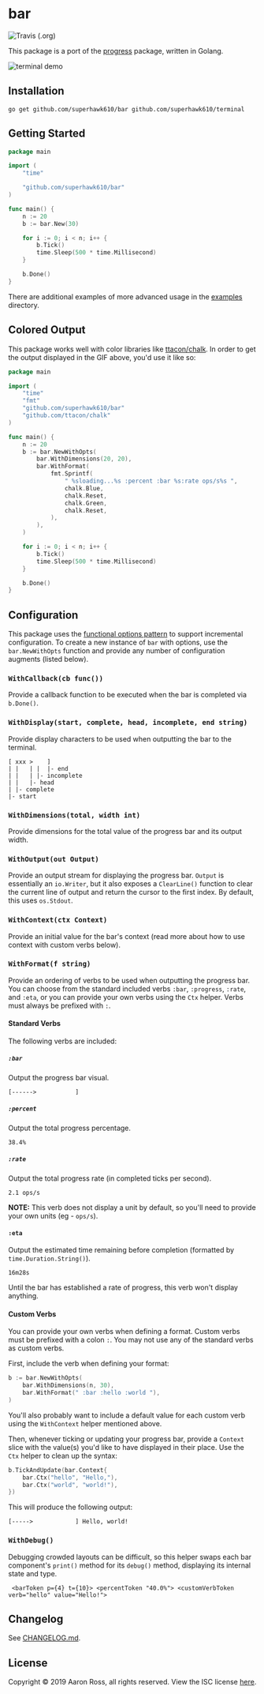 # bar

![Travis (.org)](https://img.shields.io/travis/superhawk610/bar.svg?style=popout-square)

This package is a port of the [progress](https://github.com/visionmedia/node-progress) package, written in Golang.

![terminal demo](assets/bar.gif)

## Installation

```
go get github.com/superhawk610/bar github.com/superhawk610/terminal
```

## Getting Started

```go
package main

import (
	"time"

	"github.com/superhawk610/bar"
)

func main() {
	n := 20
	b := bar.New(30)

	for i := 0; i < n; i++ {
		b.Tick()
		time.Sleep(500 * time.Millisecond)
	}

	b.Done()
}
```

There are additional examples of more advanced usage in the [examples](examples) directory.

## Colored Output

This package works well with color libraries like [ttacon/chalk](https://github.com/ttacon/chalk). In order to get the output displayed in the GIF above, you'd use it like so:

```go
package main

import (
	"time"
	"fmt"
	"github.com/superhawk610/bar"
	"github.com/ttacon/chalk"
)

func main() {
	n := 20
	b := bar.NewWithOpts(
		bar.WithDimensions(20, 20),
		bar.WithFormat(
			fmt.Sprintf(
				" %sloading...%s :percent :bar %s:rate ops/s%s ",
				chalk.Blue,
				chalk.Reset,
				chalk.Green,
				chalk.Reset,
			),
		),
	)

	for i := 0; i < n; i++ {
		b.Tick()
		time.Sleep(500 * time.Millisecond)
	}

	b.Done()
}
```

## Configuration

This package uses the [functional options pattern](https://halls-of-valhalla.org/beta/articles/functional-options-pattern-in-go,54/) to support incremental configuration. To create a new instance of `bar` with options, use the `bar.NewWithOpts` function and provide any number of configuration augments (listed below).

### `WithCallback(cb func())`

Provide a callback function to be executed when the bar is completed via `b.Done()`.

### `WithDisplay(start, complete, head, incomplete, end string)`

Provide display characters to be used when outputting the bar to the terminal.

```
[ xxx >    ]
| |   | |  |- end
| |   | |- incomplete
| |   |- head
| |- complete
|- start
```

### `WithDimensions(total, width int)`

Provide dimensions for the total value of the progress bar and its output width.

### `WithOutput(out Output)`

Provide an output stream for displaying the progress bar. `Output` is essentially an `io.Writer`, but it also exposes a `ClearLine()` function to clear the current line of output and return the cursor to the first index. By default, this uses `os.Stdout`.

### `WithContext(ctx Context)`

Provide an initial value for the bar's context (read more about how to use context with custom verbs below).

### `WithFormat(f string)`

Provide an ordering of verbs to be used when outputting the progress bar. You can choose from the standard included verbs `:bar`, `:progress`, `:rate`, and `:eta`, or you can provide your own verbs using the `Ctx` helper. Verbs must always be prefixed with `:`.

#### Standard Verbs

The following verbs are included:

##### `:bar`

Output the progress bar visual.

```
[------>           ]
```

##### `:percent`

Output the total progress percentage.

```
38.4%
```

##### `:rate`

Output the total progress rate (in completed ticks per second).

```
2.1 ops/s
```

**NOTE:** This verb does not display a unit by default, so you'll need to provide your own units (eg - `ops/s`).

#### `:eta`

Output the estimated time remaining before completion (formatted by `time.Duration.String()`).

```
16m28s
```

Until the bar has established a rate of progress, this verb won't display anything.

#### Custom Verbs

You can provide your own verbs when defining a format. Custom verbs must be prefixed with a colon `:`. You may not use any of the standard verbs as custom verbs.

First, include the verb when defining your format:

```go
b := bar.NewWithOpts(
	bar.WithDimensions(n, 30),
	bar.WithFormat(" :bar :hello :world "),
)
```

You'll also probably want to include a default value for each custom verb using the `WithContext` helper mentioned above.

Then, whenever ticking or updating your progress bar, provide a `Context` slice with the value(s) you'd like to have displayed in their place. Use the `Ctx` helper to clean up the syntax:

```go
b.TickAndUpdate(bar.Context{
	bar.Ctx("hello", "Hello,"),
	bar.Ctx("world", "world!"),
})
```

This will produce the following output:

```
[----->            ] Hello, world!

```

### `WithDebug()`

Debugging crowded layouts can be difficult, so this helper swaps each bar component's `print()` method for its `debug()` method, displaying its internal state and type.

```
 <barToken p={4} t={10}> <percentToken "40.0%"> <customVerbToken verb="hello" value="Hello!">
```

## Changelog

See [CHANGELOG.md](CHANGELOG.md).

## License

Copyright &copy; 2019 Aaron Ross, all rights reserved. View the ISC license [here](LICENSE).

